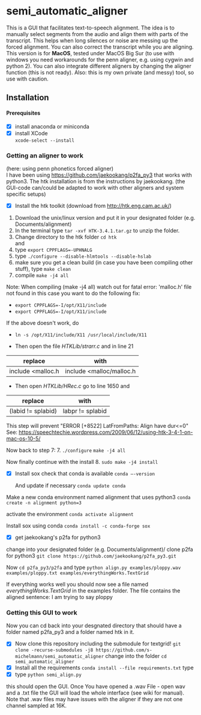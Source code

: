 # semi_automatic_aligner
This is a GUI that facilitates text-to-speech alignment. The idea is to manually select segments from the audio and align them with parts of the transcript. This helps when long silences or noise are messing up the forced alignment. You can also correct the transcript while you are aligning.
This version is for **MacOS**, tested under MacOS Big Sur (to use with windows you need workarounds for the penn aligner, e.g. using cygwin and python 2). You can also integrate different aligners by changing the aligner function (this is not ready). Also: this is my own private (and messy) tool, so use with caution.


## Installation  

#### Prerequisites  
- [x] install anaconda or miniconda  
- [x] install XCode  
      `xcode-select --install`

### Getting an aligner to work  
(here: using penn phonetics forced aligner)  
I have been using https://github.com/jaekookang/p2fa_py3 that works with python3. The htk installation is from the instructions by jaekookang. (the GUI-code can/could be adapted to work with other aligners and system specific setups)  

- [x] Install the htk toolkit
      (download from http://htk.eng.cam.ac.uk/)
1. Download the unix/linux version and put it in your designated folder (e.g. Documents/alignment)  
2. In the terminal type `tar -xvf HTK-3.4.1.tar.gz` to unzip the folder.
3. Change directory to the htk folder `cd htk`  
and
4. type  `export CPPFLAGS=-UPHNALG`
5. type `./configure --disable-hlmtools --disable-hslab`
6. make sure you get a clean build (in case you have been compiling other stuff), type `make clean`
7. compile 	`make -j4 all`

Note: When compiling (make -j4 all) watch out for fatal error: 'malloc.h' file not found  in this case you want to do the following fix:
  - `export CPPFLAGS=-I/opt/X11/include`
  - `export CPPFLAGS=-I/opt/X11/include`

If the above doesn't work, do
  - `ln -s /opt/X11/include/X11 /usr/local/include/X11`

  - Then open the file *HTKLib/strarr.c* and in line 21


  | replace 	| with 	|
  |-	|-	|
  | include <malloc.h 	| include <malloc/malloc.h 	|

  - Then open *HTKLib/HRec.c* go to line 1650 and

  | replace 	| with 	|
  |-	|-	|
  | (labid != splabid) 	| labpr != splabid 	|
  

This step will prevent "ERROR [+8522] LatFromPaths: Align have dur<=0"
 See: https://speechtechie.wordpress.com/2009/06/12/using-htk-3-4-1-on-mac-os-10-5/

Now back to step 7:
7. `./configure`
  `make -j4 all`

Now finally continue with the install
8. `sudo make -j4 install`

- [x] Install sox
  check that conda is available
  `conda —-version`

  And update if necessary
  `conda update conda`

Make a new conda environment named alignment that uses python3
 `conda create -n alignment python=3`

activate the environment
`conda activate alignment`

Install sox using conda
`conda install -c conda-forge sox`

- [x] get jaekookang's p2fa for python3

change into your designated folder (e.g. Documents/alignment)/
clone p2fa for python3
`git clone https://github.com/jaekookang/p2fa_py3.git`

Now
`cd p2fa_py3/p2fa`
and type
`python align.py examples/ploppy.wav examples/ploppy.txt examples/everythingWorks.TextGrid`

If everything works well you should now see a file named *everythingWorks.TextGrid* in the examples folder. The file contains the aligned sentence: I am trying to say ploppy

### Getting this GUI to work  
Now you can cd back into your desgnated directory that should have a folder named p2fa_py3 and a folder named htk in it.

- [x] Now clone this repository including the submodule for textgrid!
  `git clone -recurse-submodules -j8 https://github.com/s-michelmann/semi_automatic_aligner`
change into the folder `cd semi_automatic_aligner`
- [x] Install all the requirements
  `conda install --file requirements.txt`
type
- [x] type `python semi_align.py`

this should open the GUI. Once You have opened a .wav File - open wav and a .txt file the GUI will load the whole interface (see wiki for manual). Note that .wav files may have issues with the aligner if they are not one channel sampled at 16K.
